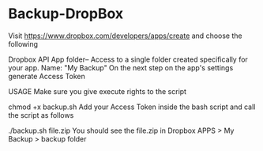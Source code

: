 # Backup-DropBox
Visit https://www.dropbox.com/developers/apps/create and choose the following

Dropbox API
App folder– Access to a single folder created specifically for your app.
Name: "My Backup"
On the next step on the app's settings generate Access Token

USAGE
Make sure you give execute rights to the script

chmod +x backup.sh
Add your Access Token inside the bash script and call the script as follows

./backup.sh file.zip
You should see the file.zip in Dropbox APPS > My Backup > backup folder
